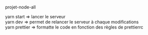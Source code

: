 projet-node-all

yarn start => lancer le serveur  
yarn dev => permet de relancer le serveur à chaque modifications   
yarn prettier => formatte le code en fonction des règles de prettierrc
